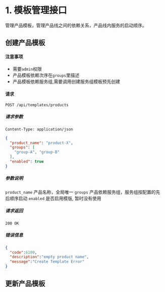 # 1. 模板管理接口

管理产品模板，管理产品线之间的依赖关系，产品线内服务的启动顺序。

## 创建产品模板

#### 注意事项

* 需要`admin`权限
* 产品模板依赖次序在`groups`里描述
* 产品模板依赖服务组,需要调用创建服务组模板预先创建

#### 请求

```
POST /api/templates/products
```

##### 请求参数

```
Content-Type: application/json
```

```json
{
  "product_name": "product-X",
  "groups": [
    "group-A", "group-B"
  ],
  "enabled": true
}
```

##### 参数说明

`product_name`  产品名称，全局唯一
`groups`  产品依赖服务组，服务组按配置的先后顺序启动
`enabled`  是否启用模版, 暂时没有使用

##### 请求返回
```
200 OK
```
##### 错误信息

```json
{
  "code":6100,
  "description":"empty product name",  
  "message":"Create Template Error"
}
```

## 更新产品模板

